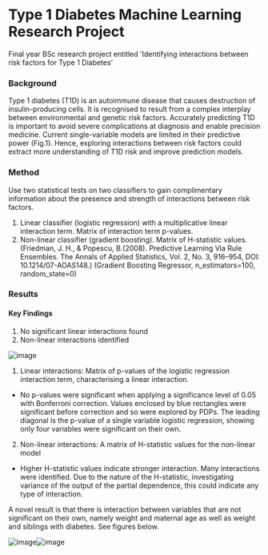 # Type 1 Diabetes Machine Learning Research Project
Final year BSc research project entitled 'Identifying interactions between risk factors for Type 1 Diabetes'

### Background  
Type 1 diabetes (T1D) is an autoimmune disease that causes destruction of insulin-producing cells. It is recognised to result from a complex interplay between environmental and genetic risk factors. Accurately predicting T1D is important to avoid severe complications at diagnosis and enable precision medicine. Current single-variable models are limited in their predictive power (Fig.1). Hence, exploring interactions between risk factors could extract more understanding of T1D risk and improve prediction models.

### Method 
Use two statistical tests on two classifiers to gain complimentary information about the presence and strength of interactions between risk factors. 

1. Linear classifier (logistic regression) with a multiplicative linear interaction term. Matrix of interaction term p-values.
2. Non-linear classifier (gradient boosting). Matrix of H-statistic values. (Friedman, J. H., & Popescu, B.(2008). Predictive Learning Via Rule Ensembles. The Annals of Applied Statistics, Vol. 2, No. 3, 916–954, DOI: 10.1214/07-AOAS148.) (Gradient Boosting Regressor, n_estimators=100, random_state=0)

### Results 
#### Key Findings
1. No significant linear interactions found 
2. Non-linear interactions identified

![image](https://user-images.githubusercontent.com/59938778/141858960-93d2613a-99ee-4936-97f7-62c69910f4a7.png)

1. Linear interactions: Matrix of p-values of the logistic regression interaction term, characterising a linear interaction.
-  No p-values were significant when applying a significance level of 0.05 with Bonferroni 
correction. Values enclosed by blue rectangles were significant before correction and so were explored by PDPs. The leading diagonal is the 
p-value of a single variable logistic regression, showing only four variables were significant on their own.

2. Non-linear interactions: A matrix of H-statistic values for the non-linear model
- Higher H-statistic values indicate stronger interaction. Many interactions were identified. Due to the nature of the H-statistic, investigating 
variance of the output of the partial dependence, this could indicate any type of interaction. 

A novel result is that there is interaction between variables that are not significant on their own, namely weight and 
maternal age as well as weight and siblings with diabetes. See figures below. 


![image](https://user-images.githubusercontent.com/59938778/141858695-a05b93e6-b593-43c5-b8c6-91d804f62777.png)![image](https://user-images.githubusercontent.com/59938778/141858748-4f94cd37-58b4-4ed7-b620-b7e3f8ce4e72.png)


